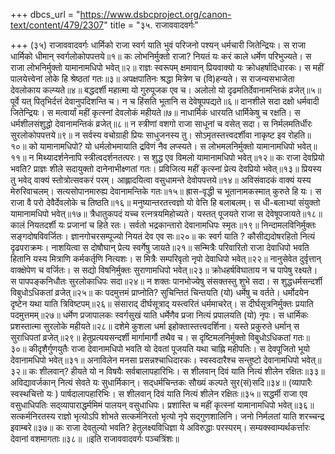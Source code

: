 +++
dbcs_url = "https://www.dsbcproject.org/canon-text/content/479/2307"
title = "३५. राजाववादवर्गः"

+++
(३५) राजाववादवर्गः
धार्मिको राजा स्वर्ग याति 
भुवं परिजनो पश्यन् धर्मचारी जितेन्द्रियः। 
स राजा धार्मिको धीमान् स्वर्गलोकोपपत्तये॥१॥
कः लोभनिर्मुक्तो राजा?
नियतं यः करं काले धर्मेण परिभुज्यते। 
स राजा लोभनिर्मुक्तो यामानामधिपो भवेत्॥२॥
राज्ञः स्वरूपम् 
क्षमावान् प्रियवाक्यो यः क्रोधहर्षादिधारकः। 
स महीं पालयेत्त्वेनां लोके हि श्रेष्ठतां गतः॥३॥
अपक्षपातिनः श्रद्धा मित्रेण च (वि)हन्यते। 
स राजन्यसभाजेता देवलोकाय कल्प्यते॥४॥
बद्धदर्शी महात्मा यो गुरुपूजक एव च। 
अलोलो यो दृढमतिर्देवानामन्तिकं व्रजेत्॥५॥
पूर्वे यत् पितृभिर्दत्तं देवानुपदिशन्ति च। 
न च हिंसति भूतानि स देवेषूपपद्यते॥६॥
दानशीले सदा दक्षो धर्मवादी जितेन्द्रियः। 
स मत्वार्यां महीं कृत्स्नां देवलोकं महीयते॥७॥
नाधार्मिकं धारयति धार्मिकेषु च रक्षति। 
स धर्मशीलसंशुद्धो देवानामन्तिकं व्रजेत्॥८॥
न स्त्रीणां वशगो राजा साधूनां च वसेत् सदा। 
स निर्मलमतिर्धीरः सुरलोकोपपत्तये॥९॥
न सर्वस्य वचोग्राही प्रियः साधुजनस्य तु। 
सोऽमृतस्तत्त्वदर्शीवा नाकृष्ट इव रोहति॥१०॥
को यामानामधिपो?
यो धर्मलोभमायाति द्रविणं नैव लप्स्यते। 
स लोभमलनिर्मुक्तो यामानामधिपो भवेत्॥११॥
न मिथ्यादर्शनेनापि स्त्रीत्वदर्शनतत्परः। 
स शुद्ध एव विमलो यामानामधिपो भवेत्॥१२॥
कः राजा देवप्रियो भवति?
प्राज्ञः शीले सदायुक्तो दानेनाभीक्ष्णतां गतः। 
प्रविजित्य महीं कृत्स्नां प्रेत्य देवप्रियो भवेत्॥१३॥
प्रियस्य तु भवेद् वाक्यं स्तोत्रोत्सवकरं परम्। 
आह्लादयित्वा वसुधामन्ते देवोपपत्तये॥१४॥
अविसंवादकं वाक्यं यस्य मेरुरिवाचलम्। 
सत्यसोपानमारुह्य देवानामन्तिके गतः॥१५॥
ह्रास-वृद्धी च भूतानामकस्मात् कुरुते हि यः। 
स राजा वै परो देवैर्देवलोके च तिष्ठति॥१६॥
मनुष्यान्तरतत्त्वज्ञो यो वेत्ति हि बलाबलम्। 
स धी-बलाभ्यां संयुक्तो यामानामधिपो भवेत्॥१७॥
त्रैधातुकपदं यच्च रत्नत्रयमिहोच्यते। 
यस्तत् पूजयते राजा स देवेषूपजायते॥१८॥
कालं नियतदर्शी यः प्रजानां च हिते रतः। 
सर्वतो भद्रकान्तारो देवानामधिपः स्मृतः॥१९॥
निन्दामलविनिर्मुक्तः सङ्गदोषविवर्जितः। 
ज्ञानगोचरसम्पूज्यो नियतं देव एव सः॥२०॥
कः स्वर्ग याति ?
कौसीद्यदोषरहितो नित्यं दृढपराक्रमः। 
नाशयित्वा स दोषौघान् प्रेत्य स्वर्गेषु जायते॥२१॥
सन्मित्रैः परिवारितो राजा देवाधिपो भवति 
हितानि यस्य मित्राणि कर्मकर्तृणि नित्यशः। 
स मित्रैः सम्परिवृतो नृपो देवाधिपो भवेत्॥२२॥
नानुसेवेत दुर्वृत्तान् वाक्क्षेपेण च वर्जितः। 
स सद्यो विषनिर्मुक्तः सुराणामधिपो भवेत्॥२३॥
क्रोधहर्षविघाताय न च पापेषु रक्ष्यते। 
स पापपङ्कनिधौतः सुरलोकाधिपः सदा॥२४॥
न शक्तः पानभोज्येषु संसक्तस्तु शुभे सदा। 
स शुद्धधर्मसन्दर्शी विबुधोऽधिकतां व्रजेत्॥२५॥
कः पदमुत्तमं प्राप्नोति?
सुचिन्तितं चिन्तयति (यो) धर्मेषु च वर्तते। 
धर्मोदयेन दृष्टेन यथा याति त्रिविष्टपम्॥२६॥
संसाराद् दीर्घसूत्राद् यस्त्वरितं धर्ममाचरेत्। 
स दीर्घसूत्रनिर्मुक्तः प्रयाति पदमुत्तमम्॥२७॥
धर्मेण प्रजापालकः स्वर्गसुखं याति 
धर्मेणैव प्रजा नित्यं प्रपालयति (यो) नृपः। 
स धार्मिकः प्रशस्तात्मा सुरलोके महीयते॥२८॥
दशेमे कुशला धर्मा इहोक्तास्तत्त्वदर्शिना। 
यस्ते प्रकुरुते धर्मान् स सुराधिपतां व्रजेत्॥२९॥
हेतुप्रत्ययसन्दर्शी मार्गामार्गौ तथैव च। 
स दृष्टिमलनिर्मुक्तो विबुधोऽधिकतां गतः॥३०॥
कीदृशैर्गुणयुतैः राजा देवानामधिपो भवति 
यो देवतां पूजयति यथा चाह्नि महीपतिः। 
स देवपूजितो भूयो देवानामधिपो भवेत्॥३१॥
अनाविलेन मनसा प्रसन्नश्चाधिदारकः। 
स्वस्वदारैश्च सन्तुष्टो देवानामधिपो भवेत्॥३२॥
कः शीलवान्?
हीयते यो न विषयैः सर्वबालापहारिभिः। 
स शीलवान् दिवं याति नित्यं शीलेन रक्षितः॥३३॥
अविद्यावर्जकान् नित्यं सेवते यः सुधार्मिकान्। 
सद्‍धर्मचिन्तकः सौख्यं कल्पते सुर(सं)सदि॥३४॥
(व्यापारैः स्वस्थचित्तो यः ) पार्षदालापहारिभिः। 
स शीलवान् दिवं याति नित्यं शीलेन रक्षितः॥३५॥
सद्धर्मी राजा एव वसुधाधिपतिः 
सद्‍व्यापाराद्धर्ममिमं पालयन् वसुधाधिपः। 
प्रशास्ति च महीं कृत्स्नां यामानामधिपो भवेत्॥३६॥
सत्कर्मनिरतस्य राज्ञो भृत्योऽपि शोभते 
सत्कर्मनिरतो भृत्यो नृपे सद्गुणशालिनि। 
जनो निर्मलतां याति शरच्चन्द्र इवाम्बरे॥३७॥
कः राजा देवतुल्यो भवति?
हेतुलक्ष्यविधिज्ञा ये अविरुद्धाः परस्परम्। 
सम्यक्स्वाम्यर्थकर्त्तारः देवानां वशमागताः॥३८॥
॥इति राजाववादवर्गः पञ्चत्रिंशः॥
